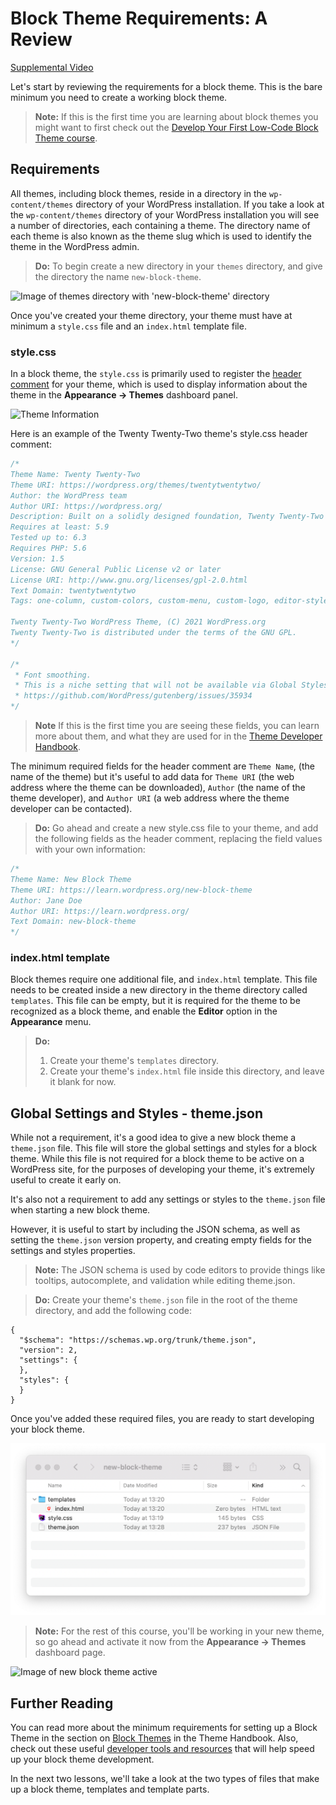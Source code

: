 # Block Theme Requirements: A Review

[Supplemental Video](https://videopress.com/v/1FTYZp6a)

Let's start by reviewing the requirements for a block theme. This is the bare minimum you need to create a working block theme.

> **Note:** If this is the first time you are learning about block themes you might want to first check out the [Develop Your First Low-Code Block Theme course](https://learn.wordpress.org/course/develop-your-first-low-code-block-theme/).

## Requirements

All themes, including block themes, reside in a directory in the `wp-content/themes` directory of your WordPress installation. If you take a look at the `wp-content/themes` directory of your WordPress installation you will see a number of directories, each containing a theme. The directory name of each theme is also known as the theme slug which is used to identify the theme in the WordPress admin.

> **Do:** To begin create a new directory in your `themes` directory, and give the directory the name `new-block-theme`.

![Image of themes directory with 'new-block-theme' directory](https://learn.wordpress.org/files/2022/10/new-block-theme.png)

Once you've created your theme directory, your theme must have at minimum a `style.css` file and an `index.html` template file. 

### style.css

In a block theme, the `style.css` is primarily used to register the [header comment](https://developer.wordpress.org/themes/basics/main-stylesheet-style-css/#basic-structure) for your theme, which is used to display information about the theme in the **Appearance -> Themes** dashboard panel. 

![Theme Information](https://learn.wordpress.org/files/2022/10/base-block-theme-01.png)

Here is an example of the Twenty Twenty-Two theme's style.css header comment:

```css
/*
Theme Name: Twenty Twenty-Two
Theme URI: https://wordpress.org/themes/twentytwentytwo/
Author: the WordPress team
Author URI: https://wordpress.org/
Description: Built on a solidly designed foundation, Twenty Twenty-Two embraces the idea that everyone deserves a truly unique website. The theme’s subtle styles are inspired by the diversity and versatility of birds: its typography is lightweight yet strong, its color palette is drawn from nature, and its layout elements sit gently on the page. The true richness of Twenty Twenty-Two lies in its opportunity for customization. The theme is built to take advantage of the Site Editor features introduced in WordPress 5.9, which means that colors, typography, and the layout of every single page on your site can be customized to suit your vision. It also includes dozens of block patterns, opening the door to a wide range of professionally designed layouts in just a few clicks. Whether you’re building a single-page website, a blog, a business website, or a portfolio, Twenty Twenty-Two will help you create a site that is uniquely yours.
Requires at least: 5.9
Tested up to: 6.3
Requires PHP: 5.6
Version: 1.5
License: GNU General Public License v2 or later
License URI: http://www.gnu.org/licenses/gpl-2.0.html
Text Domain: twentytwentytwo
Tags: one-column, custom-colors, custom-menu, custom-logo, editor-style, featured-images, full-site-editing, block-patterns, rtl-language-support, sticky-post, threaded-comments, style-variations, wide-blocks, block-styles, accessibility-ready, blog, portfolio, news

Twenty Twenty-Two WordPress Theme, (C) 2021 WordPress.org
Twenty Twenty-Two is distributed under the terms of the GNU GPL.
*/

/*
 * Font smoothing.
 * This is a niche setting that will not be available via Global Styles.
 * https://github.com/WordPress/gutenberg/issues/35934
*/
```

> **Note** If this is the first time you are seeing these fields, you can learn more about them, and what they are used for in the [Theme Developer Handbook](https://developer.wordpress.org/themes/basics/main-stylesheet-style-css/#explanations).

The minimum required fields for the header comment are `Theme Name`, (the name of the theme) but it's useful to add data for `Theme URI` (the web address where the theme can be downloaded), `Author` (the name of the theme developer), and `Author URI` (a web address where the theme developer can be contacted).

> **Do:** Go ahead and create a new style.css file to your theme, and add the following fields as the header comment, replacing the field values with your own information:

```css
/*
Theme Name: New Block Theme
Theme URI: https://learn.wordpress.org/new-block-theme
Author: Jane Doe
Author URI: https://learn.wordpress.org/
Text Domain: new-block-theme
*/
```

### index.html template

Block themes require one additional file, and `index.html` template. This file needs to be created inside a new directory in the theme directory called `templates`. This file can be empty, but it is required for the theme to be recognized as a block theme, and enable the **Editor** option in the **Appearance** menu.

> **Do:**
> 1. Create your theme's `templates` directory.
> 2. Create your theme's `index.html` file inside this directory, and leave it blank for now.

## Global Settings and Styles - theme.json

While not a requirement, it's a good idea to give a new block theme a `theme.json` file. This file will store the global settings and styles for a block theme. While this file is not required for a block theme to be active on a WordPress site, for the purposes of developing your theme, it's extremely useful to create it early on. 

It's also not a requirement to add any settings or styles to the `theme.json` file when starting a new block theme. 

However, it is useful to start by including the JSON schema, as well as setting the `theme.json` version property, and creating empty fields for the settings and styles properties. 

> **Note:** The JSON schema is used by code editors to provide things like tooltips, autocomplete, and validation while editing theme.json.

> **Do:** Create your theme's `theme.json` file in the root of the theme directory, and add the following code:

```
{
  "$schema": "https://schemas.wp.org/trunk/theme.json",
  "version": 2,
  "settings": {
  },
  "styles": {
  }
}
```

Once you've added these required files, you are ready to start developing your block theme.

![Minimum Theme Requirements](../images/module-01/lesson-01/directory-structure.png)

> **Note:** For the rest of this course, you'll be working in your new theme, so go ahead and activate it now from the **Appearance -> Themes** dashboard page.

![Image of new block theme active](https://learn.wordpress.org/files/2022/10/new-block-theme-active.png)

## Further Reading

You can read more about the minimum requirements for setting up a Block Theme in the section on [Block Themes](https://developer.wordpress.org/themes/block-themes/block-theme-setup/) in the Theme Handbook. Also, check out these useful [developer tools and resources](https://developer.wordpress.org/themes/basics/tools-resources/) that will help speed up your block theme development.

In the next two lessons, we'll take a look at the two types of files that make up a block theme, templates and template parts.
